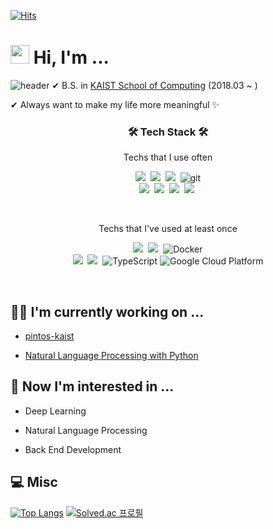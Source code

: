 <!--
**BlueJeans98/BlueJeans98** is a ✨ _special_ ✨ repository because its `README.md` (this file) appears on your GitHub profile.

Here are some ideas to get you started:

- 🔭 I’m currently working on ...
- 🌱 I’m currently learning ...
- 👯 I’m looking to collaborate on ...
- 🤔 I’m looking for help with ...
- 💬 Ask me about ...
- 📫 How to reach me: ...
- 😄 Pronouns: ...
- ⚡ Fun fact: ...
-->

[![Hits](https://hits.seeyoufarm.com/api/count/incr/badge.svg?url=https%3A%2F%2Fgithub.com%2FBlueJeans98&count_bg=%238CD3FF&title_bg=%23009DFF&icon=&icon_color=%23E7E7E7&title=hits&edge_flat=false)](https://hits.seeyoufarm.com)

<h1><img src="https://emojis.slackmojis.com/emojis/images/1531849430/4246/blob-sunglasses.gif?1531849430" width="30"/> Hi, I'm ...</h1>

![header](https://capsule-render.vercel.app/api?type=Slice&&color=0067A3&height=200&section=header&text=JinSeok%20Kim&fontSize=60)
✔ B.S. in [KAIST School of Computing](https://cs.kaist.ac.kr/) (2018.03 ~ )   

✔ Always want to make my life more meaningful ✨   


<h3 align="center">🛠 Tech Stack 🛠</h3>

<p align="center"> Techs that I use often </p>

<p align="center">
  <img src="https://img.shields.io/badge/C-A8B9CC?style=flat-square&logo=C&logoColor=white"/></a>&nbsp 
  <img src="https://img.shields.io/badge/Python-3766AB?style=flat-square&logo=Python&logoColor=white"/></a>&nbsp 
  <img src="https://img.shields.io/badge/Java-007396?style=flat-square&logo=Java&logoColor=white"/></a>&nbsp 
  <img alt="git" src="https://img.shields.io/badge/-Git-F05032?style=flat-square&logo=git&logoColor=white" />
  <br>
  <img src="https://img.shields.io/badge/HTML5-E34F26?style=flat-square&logo=HTML5&logoColor=white"/></a>&nbsp
  <img src="https://img.shields.io/badge/CSS-1572B6?style=flat-square&logo=CSS3&logoColor=white"/></a>&nbsp
  <img src="https://img.shields.io/badge/Javascript-ffb13b?style=flat-square&logo=javascript&logoColor=white"/></a>&nbsp 
  <img src="https://img.shields.io/badge/Node.js-339933?style=flat-square&logo=Node.js&logoColor=white"/></a>&nbsp
</p>
<br>

<p align="center"> Techs that I've used at least once </p>

<p align="center">
  <img src="https://img.shields.io/badge/Scala-DC322F?style=flat-square&logo=Scala&logoColor=white"/></a>&nbsp
  <img src="https://img.shields.io/badge/C%23-239120?style=flat-square&logo=Csharp&logoColor=white"/></a>&nbsp
  <img alt="Docker" src="https://img.shields.io/badge/-Docker-46a2f1?style=flat-square&logo=docker&logoColor=white" />
  <br>
  <img src="https://img.shields.io/badge/React-61DAFB?style=flat-square&logo=React&logoColor=white"/></a>&nbsp
  <img src="https://img.shields.io/badge/Mysql-E6B91E?style=flat-square&logo=MySql&logoColor=white"/></a>&nbsp
  <img alt="TypeScript" src="https://img.shields.io/badge/-TypeScript-007ACC?style=flat-square&logo=typescript&logoColor=white" />
  <img alt="Google Cloud Platform" src="https://img.shields.io/badge/-Google_Cloud_Platform-1a73e8?style=flat-square&logo=google-cloud&logoColor=white" />
</p>
<br>

## 👨‍💻 I'm currently working on ...
+ [pintos-kaist](https://github.com/casys-kaist/pintos-kaist)   

+ [Natural Language Processing with Python](https://www.nltk.org/book/)   

## 👀 Now I'm interested in ...
+ Deep Learning   

+ Natural Language Processing   

+ Back End Development

## 💻 Misc

[![Top Langs](https://github-readme-stats.vercel.app/api/top-langs/?username=BlueJeans98&layout=compact&theme=dark)](https://github.com/anuraghazra/github-readme-stats)
[![Solved.ac
프로필](http://mazassumnida.wtf/api/generate_badge?boj=jsk0821)](https://solved.ac/{handle})
